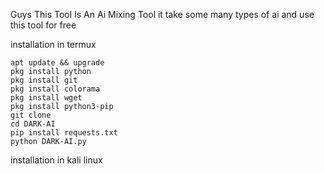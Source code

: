 Guys This Tool Is An Ai Mixing Tool 
it take some many types of ai and use this tool for free 


   installation in termux 

   ```
apt update && upgrade
pkg install python
pkg install git
pkg install colorama
pkg install wget
pkg install python3-pip
git clone
cd DARK-AI
pip install requests.txt
python DARK-AI.py
```


  installation in kali linux 
